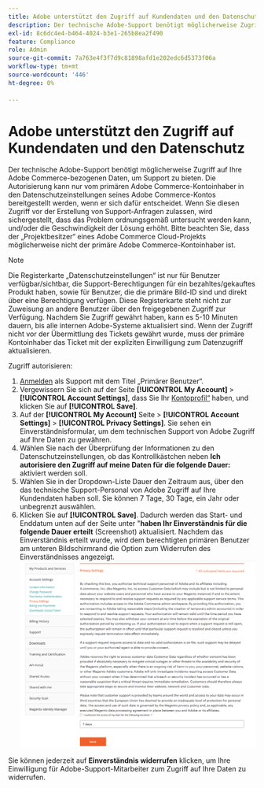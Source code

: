 ```yaml
---
title: Adobe unterstützt den Zugriff auf Kundendaten und den Datenschutz
description: Der technische Adobe-Support benötigt möglicherweise Zugriff auf Ihre Adobe Commerce-bezogenen Daten, um Support zu bieten. Die Autorisierung kann nur vom primären Adobe Commerce-Kontoinhaber in den Datenschutzeinstellungen seines Adobe Commerce-Kontos bereitgestellt werden, wenn er sich dafür entscheidet. Wenn Sie diesen Zugriff vor der Erstellung von Support-Anfragen zulassen, wird sichergestellt, dass das Problem ordnungsgemäß untersucht werden kann, und/oder die Geschwindigkeit der Lösung erhöht. Bitte beachten Sie, dass der „Projektbesitzer“ eines Adobe Commerce Cloud-Projekts möglicherweise nicht der primäre Adobe Commerce-Kontoinhaber ist.
exl-id: 8c6dc4e4-b464-4024-b3e1-265b8ea2f490
feature: Compliance
role: Admin
source-git-commit: 7a763e4f3f7d9c81898afd1e202edc6d5373f06a
workflow-type: tm+mt
source-wordcount: '446'
ht-degree: 0%

---
```


# Adobe unterstützt den Zugriff auf Kundendaten und den Datenschutz

Der technische Adobe-Support benötigt möglicherweise Zugriff auf Ihre Adobe Commerce-bezogenen Daten, um Support zu bieten. Die Autorisierung kann nur vom primären Adobe Commerce-Kontoinhaber in den Datenschutzeinstellungen seines Adobe Commerce-Kontos bereitgestellt werden, wenn er sich dafür entscheidet. Wenn Sie diesen Zugriff vor der Erstellung von Support-Anfragen zulassen, wird sichergestellt, dass das Problem ordnungsgemäß untersucht werden kann, und/oder die Geschwindigkeit der Lösung erhöht. Bitte beachten Sie, dass der „Projektbesitzer“ eines Adobe Commerce Cloud-Projekts möglicherweise nicht der primäre Adobe Commerce-Kontoinhaber ist.

>[!NOTE]
>
>Die Registerkarte „Datenschutzeinstellungen“ ist nur für Benutzer verfügbar/sichtbar, die Support-Berechtigungen für ein bezahltes/gekauftes Produkt haben, sowie für Benutzer, die die primäre Bild-ID sind und direkt über eine Berechtigung verfügen. Diese Registerkarte steht nicht zur Zuweisung an andere Benutzer über den freigegebenen Zugriff zur Verfügung. Nachdem Sie Zugriff gewährt haben, kann es 5-10 Minuten dauern, bis alle internen Adobe-Systeme aktualisiert sind. Wenn der Zugriff nicht vor der Übermittlung des Tickets gewährt wurde, muss der primäre Kontoinhaber das Ticket mit der expliziten Einwilligung zum Datenzugriff aktualisieren.

Zugriff autorisieren:

1. [Anmelden](https://account.magento.com/customer/account/login) als Support mit dem Titel „Primärer Benutzer“.
1. Vergewissern Sie sich auf der Seite **[!UICONTROL My Account]** > **[!UICONTROL Account Settings]**, dass Sie Ihr [Kontoprofil“ &#x200B;](https://account.magento.com/customer/account/edit) haben, und klicken Sie auf **[!UICONTROL Save]**.
1. Auf der **[!UICONTROL My Account]** Seite > **[!UICONTROL Account Settings]** > **[!UICONTROL Privacy Settings]**. Sie sehen ein Einverständnisformular, um dem technischen Support von Adobe Zugriff auf Ihre Daten zu gewähren.
1. Wählen Sie nach der Überprüfung der Informationen zu den Datenschutzeinstellungen, ob das Kontrollkästchen neben **Ich autorisiere den Zugriff auf meine Daten für die folgende Dauer:** aktiviert werden soll.
1. Wählen Sie in der Dropdown-Liste Dauer den Zeitraum aus, über den das technische Support-Personal von Adobe Zugriff auf Ihre Kundendaten haben soll. Sie können 7 Tage, 30 Tage, ein Jahr oder unbegrenzt auswählen.
1. Klicken Sie auf **[!UICONTROL Save]**. Dadurch werden das Start- und Enddatum unten auf der Seite unter &quot;**haben Ihr Einverständnis für die folgende Dauer erteilt** (Screenshot) aktualisiert. Nachdem das Einverständnis erteilt wurde, wird dem berechtigten primären Benutzer am unteren Bildschirmrand die Option zum Widerrufen des Einverständnisses angezeigt.
   ![magento-account-privacy-settings.png](assets/magento-account-privacy-settings.png)

Sie können jederzeit auf **Einverständnis widerrufen** klicken, um Ihre Einwilligung für Adobe-Support-Mitarbeiter zum Zugriff auf Ihre Daten zu widerrufen.
